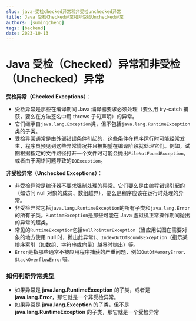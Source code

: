 ```yaml
---
slug: java-受检checked异常和非受检unchecked异常
title: Java 受检Checked异常和非受检Unchecked异常
authors: [sumingcheng]
tags: [backend]
date: 2023-10-13
---
```


# Java 受检（Checked）异常和非受检（Unchecked）异常

**受检异常（Checked Exceptions）**：

- 受检异常是那些在编译期间 Java 编译器要求必须处理（要么用 try-catch 捕获，要么在方法签名中用 throws 子句声明）的异常。
- 它们继承自`java.lang.Exception`类，但不包括`java.lang.RuntimeException`类的子类。
- 受检异常通常是由外部错误条件引起的，这些条件在程序运行时可能经常发生，程序员预见到这些异常情况并且被期望在编译阶段就处理它们。例如，试图根据指定的文件路径打开一个文件时可能会抛出`FileNotFoundException`，或者由于网络问题导致的`IOException`。

**非受检异常（Unchecked Exceptions）**：

- 非受检异常是编译器不要求强制处理的异常。它们要么是由编程错误引起的（如访问 null 对象的成员、数组越界），要么是程序应该在运行时处理的异常。
- 非受检异常包括`java.lang.RuntimeException`的所有子类和`java.lang.Error`的所有子类。`RuntimeException`是那些可能在 Java 虚拟机正常操作期间抛出的异常的超类。
- 常见的`RuntimeException`包括`NullPointerException`（当应用试图在需要对象的地方使用 null 时，抛出此异常）、`IndexOutOfBoundsException`（指示某排序索引（如数组、字符串或向量）越界时抛出）等。
- `Error`是指那些通常不被应用程序捕获的严重问题，例如`OutOfMemoryError`、`StackOverflowError`等。

### 如何判断异常类型

- 如果异常是 **java.lang.RuntimeException** 的子类，或者是 **java.lang.Error**，那它就是一个非受检异常。
- 如果异常是 **java.lang.Exception** 的子类，但不是 **java.lang.RuntimeException** 的子类，那它就是一个受检异常
